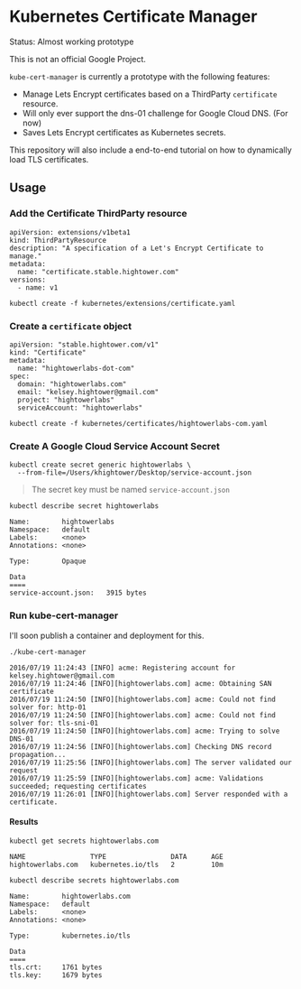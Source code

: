 # Kubernetes Certificate Manager

Status: Almost working prototype

This is not an official Google Project.

`kube-cert-manager` is currently a prototype with the following features:

* Manage Lets Encrypt certificates based on a ThirdParty `certificate` resource.
* Will only ever support the dns-01 challenge for Google Cloud DNS. (For now)
* Saves Lets Encrypt certificates as Kubernetes secrets.

This repository will also include a end-to-end tutorial on how to dynamically load TLS certificates.

## Usage

### Add the Certificate ThirdParty resource

```
apiVersion: extensions/v1beta1
kind: ThirdPartyResource
description: "A specification of a Let's Encrypt Certificate to manage."
metadata:
  name: "certificate.stable.hightower.com"
versions:
  - name: v1
```

```
kubectl create -f kubernetes/extensions/certificate.yaml 
```

### Create a `certificate` object

```
apiVersion: "stable.hightower.com/v1"
kind: "Certificate"
metadata:
  name: "hightowerlabs-dot-com"
spec:
  domain: "hightowerlabs.com"
  email: "kelsey.hightower@gmail.com"
  project: "hightowerlabs"
  serviceAccount: "hightowerlabs"
```

```
kubectl create -f kubernetes/certificates/hightowerlabs-com.yaml
```

### Create A Google Cloud Service Account Secret

```
kubectl create secret generic hightowerlabs \
  --from-file=/Users/khightower/Desktop/service-account.json
```

> The secret key must be named `service-account.json`

```
kubectl describe secret hightowerlabs
```
```
Name:        hightowerlabs
Namespace:   default
Labels:      <none>
Annotations: <none>

Type:        Opaque

Data
====
service-account.json:   3915 bytes
```

### Run kube-cert-manager

I'll soon publish a container and deployment for this.

```
./kube-cert-manager
```

```
2016/07/19 11:24:43 [INFO] acme: Registering account for kelsey.hightower@gmail.com
2016/07/19 11:24:46 [INFO][hightowerlabs.com] acme: Obtaining SAN certificate
2016/07/19 11:24:50 [INFO][hightowerlabs.com] acme: Could not find solver for: http-01
2016/07/19 11:24:50 [INFO][hightowerlabs.com] acme: Could not find solver for: tls-sni-01
2016/07/19 11:24:50 [INFO][hightowerlabs.com] acme: Trying to solve DNS-01
2016/07/19 11:24:56 [INFO][hightowerlabs.com] Checking DNS record propagation...
2016/07/19 11:25:56 [INFO][hightowerlabs.com] The server validated our request
2016/07/19 11:25:59 [INFO][hightowerlabs.com] acme: Validations succeeded; requesting certificates
2016/07/19 11:26:01 [INFO][hightowerlabs.com] Server responded with a certificate.
```

#### Results

```
kubectl get secrets hightowerlabs.com
```
```
NAME                TYPE                DATA      AGE
hightowerlabs.com   kubernetes.io/tls   2         10m
```

```
kubectl describe secrets hightowerlabs.com
```
```
Name:        hightowerlabs.com
Namespace:   default
Labels:      <none>
Annotations: <none>

Type:        kubernetes.io/tls

Data
====
tls.crt:     1761 bytes
tls.key:     1679 bytes
```
